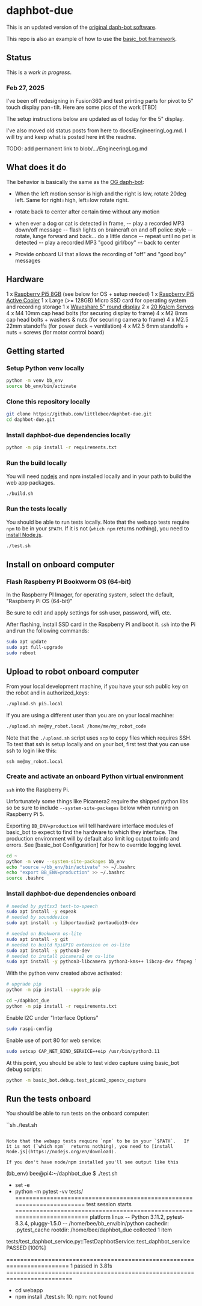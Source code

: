 
# daphbot-due

This is an updated version of the [original daph-bot software](https://github.com/littlebee/daph-bot).

This repo is also an example of how to use the [basic_bot framework](https://github.com/littlebee/basic_bot).

## Status

This is a *work in progress*.

### Feb 27, 2025

I've been off redesigning in Fusion360 and test printing parts for pivot to 5" touch display pan+tilt. Here are some pics of the work [TBD]

The setup instructions below are updated as of today for the 5" display.

I've also moved old status posts from here to docs/EngineeringLog.md.  I will try and keep what is posted here int the readme.

TODO: add permanent link to blob/.../EngineeringLog.md

## What does it do

The behavior is basically the same as the [OG daph-bot](https://github.com/littlebee/daph-bot):

- When the left motion sensor is high and the right is low, rotate 20deg left.  Same for right=high, left=low rotate right.
- rotate back to center after certain time without any motion
- when ever a dog or cat is detected in frame,
  -- play a recorded MP3 down/off message
  -- flash lights on braincraft on and off police style
  -- rotate, lunge forward and back... do a little dance
  -- repeat until no pet is detected
  -- play a recorded MP3 "good girl/boy"
  -- back to center

- Provide onboard UI that allows the recording of "off" and "good boy" messages


## Hardware

1 x [Raspberry Pi5 8GB](https://www.adafruit.com/product/5813) (see below for OS + setup needed)
1 x [Raspberry Pi5 Active Cooler](https://www.adafruit.com/product/5815)
1 x Large (>= 128GB) Micro SSD card for operating system and recording storage
1 x [Waveshare 5" round display](https://www.waveshare.com/5inch-1080x1080-lcd.htm)
2 x [20 Kg/cm Servos](https://www.amazon.com/ANNIMOS-Digital-Waterproof-DS3218MG-Control/dp/B076CNKQX4)
4 x M4 10mm cap head bolts (for securing display to frame)
4 x M2 8mm cap head bolts + washers & nuts (for securing camera to frame)
4 x M2.5 22mm standoffs (for power deck + ventilation)
4 x M2.5 6mm standoffs + nuts + screws (for motor control board)


## Getting started

### Setup Python venv locally

```sh
python -m venv bb_env
source bb_env/bin/activate
```

### Clone this repository locally
```sh
git clone https://github.com/littlebee/daphbot-due.git
cd daphbot-due.git
```

### Install daphbot-due dependencies locally

```sh
python -m pip install -r requirements.txt
```

### Run the build locally

You will need [nodejs](https://nodejs.org/en) and npm installed locally and in your path to build the
web app packages.

```sh
./build.sh
```

### Run the tests locally

You should be able to run tests locally.  Note that the webapp tests require `npm` to be in your `$PATH`.   If it is not (`which npm` returns nothing), you need to [install Node.js](https://nodejs.org/en/download).

```sh
./test.sh
```

## Install on onboard computer

### Flash Raspberry PI Bookworm OS (64-bit)

In the Raspberry PI Imager, for operating system, select the default, "Raspberry Pi OS (64-bit)"

Be sure to edit and apply settings for ssh user, password, wifi, etc.

After flashing, install SSD card in the Raspberry Pi and boot it.  `ssh` into the Pi and run the following commands:
```sh
sudo apt update
sudo apt full-upgrade
sudo reboot
```

## Upload to robot onboard computer

From your local development machine, if you have your ssh public key on the robot and in authorized_keys:
```sh
./upload.sh pi5.local
```

If you are using a different user than you are on your local machine:
```sh
./upload.sh me@my_robot.local /home/me/my_robot_code
```

Note that the `./upload.sh` script uses `scp` to copy files which requires SSH.  To test that ssh is setup locally and on your bot, first test that you can use ssh to login like this:

```shell
ssh me@my_robot.local
```

### Create and activate an onboard Python virtual environment

`ssh` into the Raspberry Pi.

Unfortunately some things like Picamera2 require the shipped python libs
so be sure to include `--system-site-packages` below when running on
Raspberry Pi 5.

Exporting `BB_ENV=production` will tell hardware interface modules of
basic_bot to expect to find the hardware to which they interface.  The
production environment will by default also limit log output to info
and errors. See [basic_bot Configuration] for how to override logging level.


```sh
cd ~
python -m venv --system-site-packages bb_env
echo "source ~/bb_env/bin/activate" >> ~/.bashrc
echo "export BB_ENV=production" >> ~/.bashrc
source .bashrc
```


### Install daphbot-due dependencies onboard

```sh
# needed by pyttsx3 text-to-speech
sudo apt install -y espeak
# needed by sounddevice
sudo apt install -y libportaudio2 portaudio19-dev

# needed on Bookworm os-lite
sudo apt install -y git
# needed to build RpiGPIO extension on os-lite
sudo apt install -y python3-dev
# needed to install picamera2 on os-lite
sudo apt install -y python3-libcamera python3-kms++ libcap-dev ffmpeg libsm6 libxext6

```

With the python venv created above activated:
```sh
# upgrade pip
python -m pip install --upgrade pip

cd ~/daphbot_due
python -m pip install -r requirements.txt
```

Enable I2C under "Interface Options"
```sh
sudo raspi-config
```

Enable use of port 80 for web service:
```sh
sudo setcap CAP_NET_BIND_SERVICE=+eip /usr/bin/python3.11
```

At this point, you should be able to test video capture using basic_bot debug scripts:
```sh
python -m basic_bot.debug.test_picam2_opencv_capture
```

## Run the tests onboard

You should be able to run tests on the onboard computer:

``sh
./test.sh
```

Note that the webapp tests require `npm` to be in your `$PATH`.   If it is not (`which npm`  returns nothing), you need to [install Node.js](https://nodejs.org/en/download).

If you don't have node/npm installed you'll see output like this

```
(bb_env) bee@pi4:~/daphbot_due $ ./test.sh
+ set -e
+ python -m pytest -vv tests/
======================================================================= test session starts ========================================================================
platform linux -- Python 3.11.2, pytest-8.3.4, pluggy-1.5.0 -- /home/bee/bb_env/bin/python
cachedir: .pytest_cache
rootdir: /home/bee/daphbot_due
collected 1 item

tests/test_daphbot_service.py::TestDaphbotService::test_daphbot_service PASSED                                                                               [100%]

======================================================================== 1 passed in 3.81s =========================================================================
+ cd webapp
+ npm install
./test.sh: 10: npm: not found
```






